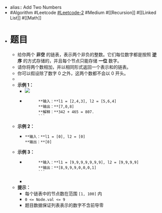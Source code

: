 - alias:: Add Two Numbers
- #Algorithm #Leetcode [#Leetcode-2](https://leetcode-cn.com/problems/add-two-numbers/) #Medium #[[Recursion]] #[[Linked List]] #[[Math]]
- # 题目
	- 给你两个 **非空** 的链表，表示两个非负的整数。它们每位数字都是按照 **逆序** 的方式存储的，并且每个节点只能存储 **一位** 数字。
	- 请你将两个数相加，并以相同形式返回一个表示和的链表。
	- 你可以假设除了数字 0 之外，这两个数都不会以 0 开头。
	-
	- **示例 1：**
		- ![](https://assets.leetcode-cn.com/aliyun-lc-upload/uploads/2021/01/02/addtwonumber1.jpg)
		- ```
		  		**输入：**l1 = [2,4,3], l2 = [5,6,4]
		  		**输出：**[7,0,8]
		  		**解释：**342 + 465 = 807.
		  		```
	- **示例 2：**
		- ```
		  **输入：**l1 = [0], l2 = [0]
		  **输出：**[0]
		  ```
	- **示例 3：**
		- ```
		  		**输入：**l1 = [9,9,9,9,9,9,9], l2 = [9,9,9,9]
		  		**输出：**[8,9,9,9,0,0,0,1]
		  		```
		-
	- **提示：**
		- 每个链表中的节点数在范围 `[1, 100]` 内
		- `0 <= Node.val <= 9`
		- 题目数据保证列表表示的数字不含前导零